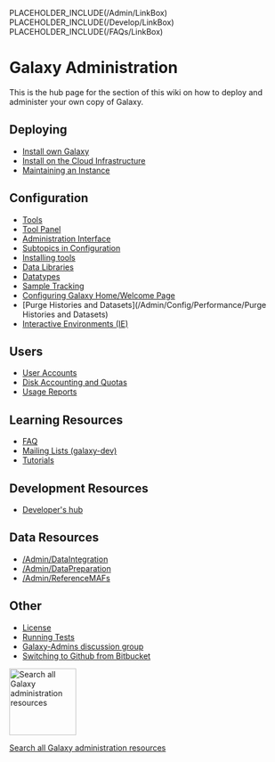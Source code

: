 PLACEHOLDER_INCLUDE(/Admin/LinkBox)
PLACEHOLDER_INCLUDE(/Develop/LinkBox)
PLACEHOLDER_INCLUDE(/FAQs/LinkBox)

# Galaxy Administration
This is the hub page for the section of this wiki on how to deploy and administer your own copy of Galaxy.

## Deploying

* [Install own Galaxy](GetGalaxy)
* [Install on the Cloud Infrastructure](/CloudMan)
* [Maintaining an Instance](/Admin/Maintenance)

## Configuration

* [Tools](Tools)
* [Tool Panel](/Admin/ToolPanel)
* [Administration Interface](/Admin/Interface)
* [Subtopics in Configuration](Config)
* [Installing tools](/Admin/Tools/AddToolFromToolShedTutorial)
* [Data Libraries](DataLibraries)
* [Datatypes](Datatypes)
* [Sample Tracking](SampleTracking)
* [Configuring Galaxy Home/Welcome Page](/Admin/GalaxyWelcomePage)
* [Purge Histories and Datasets](/Admin/Config/Performance/Purge Histories and Datasets)
* [Interactive Environments (IE)](/Admin/GIEs)

## Users

* [User Accounts](UserAccounts)
* [Disk Accounting and Quotas](DiskQuotas)
* [Usage Reports](UsageReports)

## Learning Resources

* [FAQ](FAQ)
* [Mailing Lists (galaxy-dev)](/MailingLists)
* [Tutorials](Training)

## Development Resources

* [Developer's hub](/Develop)

## Data Resources

* [/Admin/DataIntegration](/Admin/DataIntegration)
* [/Admin/DataPreparation](/Admin/DataPreparation)
* [/Admin/ReferenceMAFs](/Admin/ReferenceMAFs)


## Other
* [License](/Admin/License)
* [Running Tests](/Admin/RunningTests)
* [Galaxy-Admins discussion group](/Community/GalaxyAdmins)
* [Switching to Github from Bitbucket](/Admin/SwitchingToGithubFromBitbucket)

<div class='center'>
<a href='http://galaxyproject.org/search/getgalaxy'><img src='/Images/Logos/GetGalaxySearch.png' alt='Search all Galaxy administration resources' width="120" /></a>

[Search all Galaxy administration resources](http://galaxyproject.org/search/getgalaxy)
</div>
